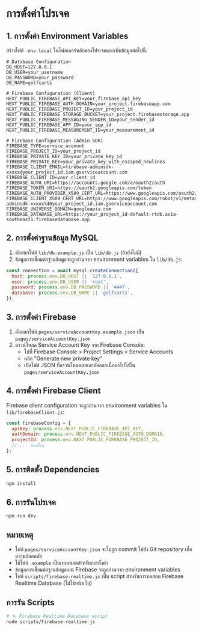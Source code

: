 # การตั้งค่าโปรเจค

## 1. การตั้งค่า Environment Variables

สร้างไฟล์ `.env.local` ในโฟลเดอร์หลักของโปรเจคและเพิ่มข้อมูลต่อไปนี้:

```env
# Database Configuration
DB_HOST=127.0.0.1
DB_USER=your_username
DB_PASSWORD=your_password
DB_NAME=golfcarts

# Firebase Configuration (Client)
NEXT_PUBLIC_FIREBASE_API_KEY=your_firebase_api_key
NEXT_PUBLIC_FIREBASE_AUTH_DOMAIN=your_project.firebaseapp.com
NEXT_PUBLIC_FIREBASE_PROJECT_ID=your_project_id
NEXT_PUBLIC_FIREBASE_STORAGE_BUCKET=your_project.firebasestorage.app
NEXT_PUBLIC_FIREBASE_MESSAGING_SENDER_ID=your_sender_id
NEXT_PUBLIC_FIREBASE_APP_ID=your_app_id
NEXT_PUBLIC_FIREBASE_MEASUREMENT_ID=your_measurement_id

# Firebase Configuration (Admin SDK)
FIREBASE_TYPE=service_account
FIREBASE_PROJECT_ID=your_project_id
FIREBASE_PRIVATE_KEY_ID=your_private_key_id
FIREBASE_PRIVATE_KEY=your_private_key_with_escaped_newlines
FIREBASE_CLIENT_EMAIL=firebase-adminsdk-xxxxx@your_project_id.iam.gserviceaccount.com
FIREBASE_CLIENT_ID=your_client_id
FIREBASE_AUTH_URI=https://accounts.google.com/o/oauth2/auth
FIREBASE_TOKEN_URI=https://oauth2.googleapis.com/token
FIREBASE_AUTH_PROVIDER_X509_CERT_URL=https://www.googleapis.com/oauth2/v1/certs
FIREBASE_CLIENT_X509_CERT_URL=https://www.googleapis.com/robot/v1/metadata/x509/firebase-adminsdk-xxxxx%40your_project_id.iam.gserviceaccount.com
FIREBASE_UNIVERSE_DOMAIN=googleapis.com
FIREBASE_DATABASE_URL=https://your_project_id-default-rtdb.asia-southeast1.firebasedatabase.app
```

## 2. การตั้งค่าฐานข้อมูล MySQL

1. คัดลอกไฟล์ `lib/db.example.js` เป็น `lib/db.js` (ถ้ายังไม่มี)
2. ข้อมูลการเชื่อมต่อฐานข้อมูลจะถูกอ่านจาก environment variables ใน `lib/db.js`:

```javascript
const connection = await mysql.createConnection({
  host: process.env.DB_HOST || '127.0.0.1',
  user: process.env.DB_USER || 'root',
  password: process.env.DB_PASSWORD || '4447',
  database: process.env.DB_NAME || 'golfcarts',
});
```

## 3. การตั้งค่า Firebase

1. คัดลอกไฟล์ `pages/serviceAccountKey.example.json` เป็น `pages/serviceAccountKey.json`
2. ดาวน์โหลด Service Account Key จาก Firebase Console:
   - ไปที่ Firebase Console > Project Settings > Service Accounts
   - คลิก "Generate new private key"
   - เปิดไฟล์ JSON ที่ดาวน์โหลดมาและคัดลอกเนื้อหาไปใส่ใน `pages/serviceAccountKey.json`

## 4. การตั้งค่า Firebase Client

Firebase client configuration จะถูกอ่านจาก environment variables ใน `lib/firebaseClient.js`:

```javascript
const firebaseConfig = {
  apiKey: process.env.NEXT_PUBLIC_FIREBASE_API_KEY,
  authDomain: process.env.NEXT_PUBLIC_FIREBASE_AUTH_DOMAIN,
  projectId: process.env.NEXT_PUBLIC_FIREBASE_PROJECT_ID,
  // ... และอื่นๆ
};
```

## 5. การติดตั้ง Dependencies

```bash
npm install
```

## 6. การรันโปรเจค

```bash
npm run dev
```

## หมายเหตุ

- ไฟล์ `pages/serviceAccountKey.json` จะไม่ถูก commit ไปยัง Git repository เพื่อความปลอดภัย
- ใช้ไฟล์ `.example` เป็นเทมเพลตสำหรับการตั้งค่า
- ข้อมูลการเชื่อมต่อฐานข้อมูลและ Firebase จะถูกอ่านจาก environment variables
- ไฟล์ `scripts/firebase-realtime.js` เป็น script สำหรับการทดสอบ Firebase Realtime Database (ไม่ใช่หน้าเว็บ)

## การรัน Scripts

```bash
# รัน Firebase Realtime Database script
node scripts/firebase-realtime.js
``` 